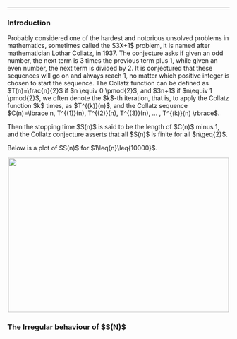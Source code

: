 ***
<h3>Introduction</h3>
Probably considered one of the hardest and notorious unsolved problems in mathematics, sometimes called the $3X+1$ problem, it is named after mathematician Lothar Collatz, in 1937. The conjecture asks if given an odd number, the next term is 3 times the previous term plus 1, while given an even number, the next term is divided by 2. It is conjectured that these sequences will go on and always reach 1, no matter which positive integer is chosen to start the sequence.
The Collatz function can be defined as $T(n)=\frac{n}{2}$ if $n \equiv 0 \pmod{2}$, and $3n+1$ if $n\equiv 1 \pmod{2}$, we often denote the $k$-th iteration, that is, to apply the Collatz function $k$ times, as $T^{(k)}(n)$, and the Collatz sequence $C(n)=\lbrace n, T^{(1)}(n), T^{(2)}(n), T^{(3)}(n), ... , T^{(k)}(n) \rbrace$.
<p/>
Then the stopping time $S(n)$ is said to be the length of $C(n)$ minus 1, and the Collatz conjecture asserts that all $S(n)$ is finite for all $n\geq{2}$.
<p/>
Below is a plot of $S(n)$ for $1\leq{n}\leq{10000}$.
<p align="center"><img src= "https://user-images.githubusercontent.com/66701331/204690527-18770b2f-e51b-4647-98f8-753be28f24db.png" width="500" height="350"> <p/>

<h3>The Irregular behaviour of $S(N)$</h3>
<p/><html lang="en"><head><meta http-equiv="content-type" content="text/html; charset=utf-8"><script type="text/javascript" charset="utf-8" src="https://cdn.mathjax.org/mathjax/latest/MathJax.js?config=TeX-AMS-MML_HTMLorMML,https://vincenttam.github.io/javascripts/MathJaxLocal.js"></script></head>
